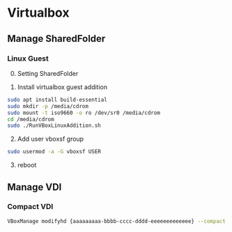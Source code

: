 # Virtualbox

## Manage SharedFolder

### Linux Guest

0. Setting SharedFolder

1. Install virtualbox guest addition
```bash
sudo apt install build-essential
sudo mkdir -p /media/cdrom
sudo mount -t iso9660 -o ro /dev/sr0 /media/cdrom
cd /media/cdrom
sudo ./RunVBoxLinuxAddition.sh
```

2. Add user vboxsf group
```bash
sudo usermod -a -G vboxsf USER
```

3. reboot

## Manage VDI

### Compact VDI

  ```bash
  VBoxManage modifyhd {aaaaaaaaa-bbbb-cccc-dddd-eeeeeeeeeeeee} --compact
  ```
